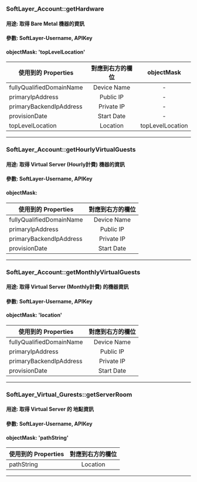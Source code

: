 ### SoftLayer\_Account::getHardware
#### 用途: 取得 Bare Metal 機器的資訊
#### 參數: SoftLayer-Username, APIKey
#### objectMask: 'topLevelLocation'

| 使用到的 Properties | 對應到右方的欄位 | objectMask |
| ------------- |:-------------:|:-------------:|
| fullyQualifiedDomainName | Device Name | - |
| primaryIpAddress | Public IP | - |
| primaryBackendIpAddress | Private IP | - |
| provisionDate | Start Date | - |
| topLevelLocation | Location | topLevelLocation |

***

### SoftLayer\_Account::getHourlyVirtualGuests
#### 用途: 取得 Virtual Server (Hourly計費) 機器的資訊
#### 參數: SoftLayer-Username, APIKey
#### objectMask: 

| 使用到的 Properties | 對應到右方的欄位 | 
| ------------- |:-------------:|
| fullyQualifiedDomainName | Device Name |
| primaryIpAddress | Public IP |  
| primaryBackendIpAddress | Private IP |
| provisionDate | Start Date |

***

### SoftLayer\_Account::getMonthlyVirtualGuests
#### 用途: 取得 Virtual Server (Monthly計費) 的機器資訊
#### 參數: SoftLayer-Username, APIKey
#### objectMask: 'location'

| 使用到的 Properties | 對應到右方的欄位 |
| ------------- |:-------------:|
| fullyQualifiedDomainName | Device Name |
| primaryIpAddress | Public IP | 
| primaryBackendIpAddress | Private IP |
| provisionDate | Start Date | 

***

### SoftLayer\_Virtual\_Gurests::getServerRoom
#### 用途: 取得 Virtual Server 的 地點資訊
#### 參數: SoftLayer-Username, APIKey
#### objectMask: 'pathString'

| 使用到的 Properties | 對應到右方的欄位 |
| ------------- |:-------------:|
| pathString | Location | 

***
